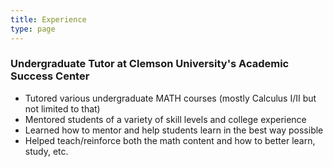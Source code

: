 ```yaml
---
title: Experience
type: page
---
```


### Undergraduate Tutor at Clemson University's Academic Success Center

- Tutored various undergraduate MATH courses (mostly Calculus I/II but not limited to that)
- Mentored students of a variety of skill levels and college experience
- Learned how to mentor and help students learn in the best way possible
- Helped teach/reinforce both the math content and how to better learn, study, etc.

